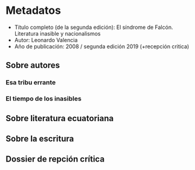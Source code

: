 # Metadatos
- Título completo (de la segunda edición): El síndrome de Falcón. Literatura inasible y nacionalismos
- Autor: Leonardo Valencia
- Año de publicación: 2008 / segunda edición 2019 (+recepción critica)

## Sobre autores
### Esa tribu errante
### El tiempo de los inasibles

## Sobre literatura ecuatoriana

## Sobre la escritura

## Dossier de repción crítica


